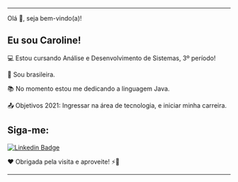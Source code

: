 ----------------------------------------------------------------------------

Olá 👋, seja bem-vindo(a)!  

## Eu sou Caroline!

:computer: Estou cursando Análise e Desenvolvimento de Sistemas, 3º período!

:house_with_garden: Sou brasileira.

:books: No momento estou me dedicando a linguagem Java.

:outbox_tray: Objetivos 2021: Ingressar na área de tecnologia, e iniciar minha carreira.

## Siga-me:

[![Linkedin Badge](https://img.shields.io/badge/-LinkedIn-blue?style=flat-square&logo=Linkedin&logoColor=white&link=https://www.linkedin.com/in/caroline-barros-965664207/)](https://www.linkedin.com/in/caroline-barros-965664207/)

❤️ Obrigada pela visita e aproveite! ⚡🚀



----------------------------------------------------------------------------------

